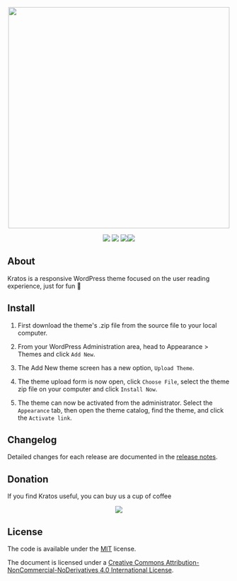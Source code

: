 <p align="center">
<img width="500" height="auto" src="https://s2.ax1x.com/2020/02/16/39nG4S.png">
</p>

<p align="center">
<img src="https://img.shields.io/badge/php-%3E%3D7.0.0-blue">
<img src="https://img.shields.io/badge/wordpress-v5.2.3%20tested-%234c1">
<a href="https://crowdin.com/project/kratos"><img src="https://badges.crowdin.net/kratos/localized.svg"></a><img src="https://img.shields.io/github/license/Vtrois/Kratos?color=%234c1">
</p>

## About

Kratos is a responsive WordPress theme focused on the user reading experience, just for fun 🎉

## Install

1. First download the theme's .zip file from the source file to your local computer.

2. From your WordPress Administration area, head to Appearance > Themes and click `Add New`.

3. The Add New theme screen has a new option, `Upload Theme`.

4. The theme upload form is now open, click `Choose File`, select the theme zip file on your computer and click `Install Now`.

5. The theme can now be activated from the administrator. Select the `Appearance` tab, then open the theme catalog, find the theme, and click the `Activate link`.

## Changelog
Detailed changes for each release are documented in the [release notes](https://github.com/Vtrois/Kratos/releases).

## Donation
If you find Kratos useful, you can buy us a cup of coffee

<p align="center">
<img src="https://s2.ax1x.com/2020/02/16/391NgU.png">
</p>

## License

The code is available under the [MIT](https://github.com/Vtrois/Kratos/blob/master/LICENSE) license.

The document is licensed under a [Creative Commons Attribution-NonCommercial-NoDerivatives 4.0 International License](http://creativecommons.org/licenses/by-nc-nd/4.0/).
